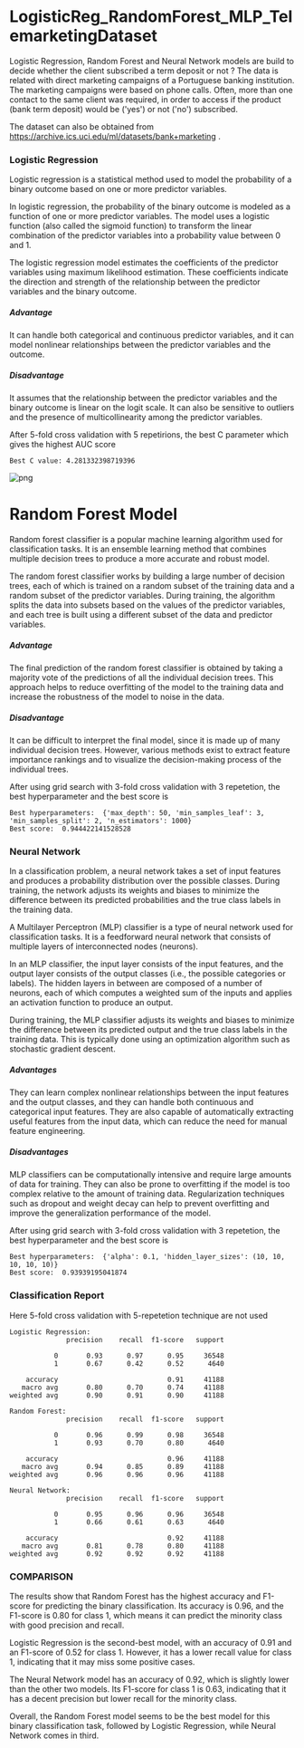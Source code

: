 # LogisticReg_RandomForest_MLP_TelemarketingDataset
Logistic Regression, Random Forest and Neural Network models are build to decide whether the client subscribed a term deposit or not ? 
The data is related with direct marketing campaigns of a Portuguese banking institution. The marketing campaigns were based on phone calls. Often, more than one contact to the same client was required, in order to access if the product (bank term deposit) would be ('yes') or not ('no') subscribed. 

The dataset can also be obtained from https://archive.ics.uci.edu/ml/datasets/bank+marketing .




### Logistic Regression

Logistic regression is a statistical method used to model the probability of a binary outcome based on one or more predictor variables. 

In logistic regression, the probability of the binary outcome is modeled as a function of one or more predictor variables. The model uses a logistic function (also called the sigmoid function) to transform the linear combination of the predictor variables into a probability value between 0 and 1.

The logistic regression model estimates the coefficients of the predictor variables using maximum likelihood estimation. These coefficients indicate the direction and strength of the relationship between the predictor variables and the binary outcome.

##### Advantage
It can handle both categorical and continuous predictor variables, and it can model nonlinear relationships between the predictor variables and the outcome. 

##### Disadvantage
It assumes that the relationship between the predictor variables and the binary outcome is linear on the logit scale. It can also be sensitive to outliers and the presence of multicollinearity among the predictor variables.


After 5-fold cross validation with 5 repetirions, the best C parameter which gives the highest AUC score

    Best C value: 4.281332398719396



    
![png](output_7_1.png)
    


# Random Forest Model


Random forest classifier is a popular machine learning algorithm used for classification tasks. It is an ensemble learning method that combines multiple decision trees to produce a more accurate and robust model.

The random forest classifier works by building a large number of decision trees, each of which is trained on a random subset of the training data and a random subset of the predictor variables. During training, the algorithm splits the data into subsets based on the values of the predictor variables, and each tree is built using a different subset of the data and predictor variables.

##### Advantage
The final prediction of the random forest classifier is obtained by taking a majority vote of the predictions of all the individual decision trees. This approach helps to reduce overfitting of the model to the training data and increase the robustness of the model to noise in the data.

##### Disadvantage
It can be difficult to interpret the final model, since it is made up of many individual decision trees. However, various methods exist to extract feature importance rankings and to visualize the decision-making process of the individual trees.



After using grid search with 3-fold cross validation with 3 repetetion, the best hyperparameter and the best score is

    Best hyperparameters:  {'max_depth': 50, 'min_samples_leaf': 3, 'min_samples_split': 2, 'n_estimators': 1000}
    Best score:  0.944422141528528


### Neural Network


In a classification problem, a neural network takes a set of input features and produces a probability distribution over the possible classes. During training, the network adjusts its weights and biases to minimize the difference between its predicted probabilities and the true class labels in the training data.

A Multilayer Perceptron (MLP) classifier is a type of neural network used for classification tasks. It is a feedforward neural network that consists of multiple layers of interconnected nodes (neurons).

In an MLP classifier, the input layer consists of the input features, and the output layer consists of the output classes (i.e., the possible categories or labels). The hidden layers in between are composed of a number of neurons, each of which computes a weighted sum of the inputs and applies an activation function to produce an output.

During training, the MLP classifier adjusts its weights and biases to minimize the difference between its predicted output and the true class labels in the training data. This is typically done using an optimization algorithm such as stochastic gradient descent.

##### Advantages
They can learn complex nonlinear relationships between the input features and the output classes, and they can handle both continuous and categorical input features. They are also capable of automatically extracting useful features from the input data, which can reduce the need for manual feature engineering.

##### Disadvantages
MLP classifiers can be computationally intensive and require large amounts of data for training. They can also be prone to overfitting if the model is too complex relative to the amount of training data. Regularization techniques such as dropout and weight decay can help to prevent overfitting and improve the generalization performance of the model.



After using grid search with 3-fold cross validation with 3 repetetion, the best hyperparameter and the best score is

    Best hyperparameters:  {'alpha': 0.1, 'hidden_layer_sizes': (10, 10, 10, 10, 10)}
    Best score:  0.93939195041874



### Classification Report

Here 5-fold  cross validation with 5-repetetion technique are not used


    Logistic Regression:
                  precision    recall  f1-score   support
    
               0       0.93      0.97      0.95     36548
               1       0.67      0.42      0.52      4640
    
        accuracy                           0.91     41188
       macro avg       0.80      0.70      0.74     41188
    weighted avg       0.90      0.91      0.90     41188
    
    Random Forest:
                  precision    recall  f1-score   support
    
               0       0.96      0.99      0.98     36548
               1       0.93      0.70      0.80      4640
    
        accuracy                           0.96     41188
       macro avg       0.94      0.85      0.89     41188
    weighted avg       0.96      0.96      0.96     41188
    
    Neural Network:
                  precision    recall  f1-score   support
    
               0       0.95      0.96      0.96     36548
               1       0.66      0.61      0.63      4640
    
        accuracy                           0.92     41188
       macro avg       0.81      0.78      0.80     41188
    weighted avg       0.92      0.92      0.92     41188
    


### COMPARISON
The results show that Random Forest has the highest accuracy and F1-score for predicting the binary classification. Its accuracy is 0.96, and the F1-score is 0.80 for class 1, which means it can predict the minority class with good precision and recall.

Logistic Regression is the second-best model, with an accuracy of 0.91 and an F1-score of 0.52 for class 1. However, it has a lower recall value for class 1, indicating that it may miss some positive cases.

The Neural Network model has an accuracy of 0.92, which is slightly lower than the other two models. Its F1-score for class 1 is 0.63, indicating that it has a decent precision but lower recall for the minority class.

Overall, the Random Forest model seems to be the best model for this binary classification task, followed by Logistic Regression, while Neural Network comes in third.


